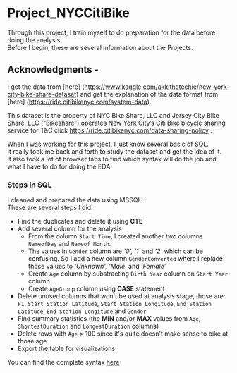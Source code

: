 # Project_NYCCitiBike

Through this project, I train myself to do preparation for the data before doing the analysis.  
Before I begin, these are several information about the Projects.  

## Acknowledgments -

I get the data from [here] (https://www.kaggle.com/akkithetechie/new-york-city-bike-share-dataset) and get the explanation of the data format from [here]  (https://ride.citibikenyc.com/system-data).

This dataset is the property of NYC Bike Share, LLC and Jersey City Bike Share, LLC (“Bikeshare”) operates New York City’s Citi Bike bicycle sharing service for T&C click https://ride.citibikenyc.com/data-sharing-policy .

When I was working for this project, I just know several basic of SQL.  
It really took me back and forth to study the dataset and get the idea of it.  
It also took a lot of browser tabs to find which syntax will do the job and what I have to do for doing the EDA.  

### Steps in SQL
I cleaned and prepared the data using MSSQL.  
These are several steps I did:  
- Find the duplicates and delete it  using **CTE**  
- Add several column for the analysis  
  - From the column `Start Time`, I created another two columns `NameofDay` and `Nameof Month`.  
  - The values in `Gender` column are *'0', '1'* and *'2'* which can be confusing. So I add a new column `GenderConverted` where I replace those values to *'Unknown', 'Male'* and *'Female'*  
  - Create `Age` column by substracting `Birth Year` column on `Start Year` column  
  - Create `AgeGroup` column using **CASE** statement  
- Delete unused columns that won't be used at analysis stage, those are: 
`F1`, `Start Station Latitude`, `Start Station Longitude`, `End Station Latitude`, `End Station Longitude`,and `Gender`  
- Find summary statistics (the **MIN** and/or **MAX** values from `Age`, `ShortestDuration` and `LongestDuration` columns)  
- Delete rows with `Age` > 100 since it's quite doesn't make sense to bike at those age  
- Export the table for visualizations  

You can find the complete syntax [here](https://github.com/chairunisarj/Project_NYCCitiBike/blob/main/Citi%20Bike%20Data%20Preparation.sql)





